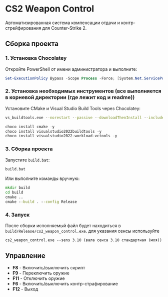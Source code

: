 # CS2 Weapon Control

Автоматизированная система компенсации отдачи и контр-стрейфирования для Counter-Strike 2.

## Сборка проекта

### 1. Установка Chocolatey

Откройте PowerShell от имени администратора и выполните:

```powershell
Set-ExecutionPolicy Bypass -Scope Process -Force; [System.Net.ServicePointManager]::SecurityProtocol = [System.Net.ServicePointManager]::SecurityProtocol -bor 3072; iex ((New-Object System.Net.WebClient).DownloadString('https://community.chocolatey.org/install.ps1'))
```

### 2. Установка необходимых инструментов (все выполняется в корневой директории (где лежит код и readme))

Установите CMake и Visual Studio Build Tools через Chocolatey:
```cmd
vs_buildtools.exe --norestart --passive --downloadThenInstall --includeRecommended --add Microsoft.VisualStudio.Workload.NativeDesktop --add Microsoft.VisualStudio.Workload.VCTools --add Microsoft.VisualStudio.Workload.MSBuildTools
```
```powershell
choco install cmake -y
choco install visualstudio2022buildtools -y
choco install visualstudio2022-workload-vctools -y
```

### 3. Сборка проекта

Запустите `build.bat`:

```cmd
build.bat
```

Или выполните команды вручную:

```cmd
mkdir build
cd build
cmake ..
cmake --build . --config Release
```

### 4. Запуск

После сборки исполняемый файл будет находиться в `build/Release/cs2_weapon_control.exe`.
для указания сенсы используйте

`cs2_weapon_control.exe --sens 3.10 (вала сенса 3.10 стандартная (моя))`
## Управление

- **F8** - Включить/выключить скрипт
- **F9** - Переключить оружие
- **F11** - Отключить оружие
- **F6** - Включить/выключить контр-страфирование
- **F12** - Выход

